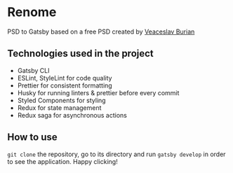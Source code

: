 # Renome

PSD to Gatsby based on a free PSD created by [Veaceslav Burian](https://www.behance.net/vebn)

## Technologies used in the project

- Gatsby CLI
- ESLint, StyleLint for code quality
- Prettier for consistent formatting
- Husky for running linters & prettier before every commit
- Styled Components for styling
- Redux for state management
- Redux saga for asynchronous actions

## How to use

``git clone`` the repository, go to its directory and run ``gatsby develop`` in order to see the application. Happy clicking!
